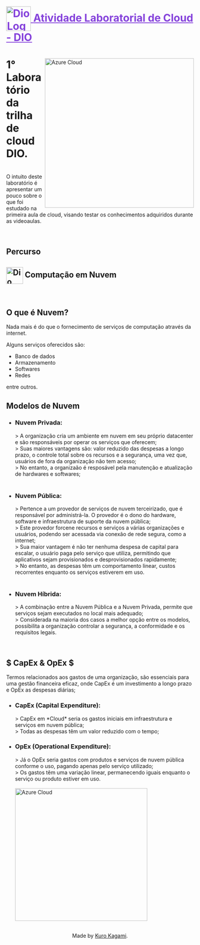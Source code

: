 <h1>
    <a href="https://www.dio.me/" style="color:8542DB">
     <img align="center" alt="Dio Logo" width="66px" src="https://i.imgur.com/AfmnzbO.png">
    <span>Atividade Laboratorial de Cloud - DIO</span></a>
</h1>

<main>
<img align="right" alt="Azure Cloud" height="400" src="https://www.asurgent.se/wp-content/uploads/2023/03/microsoft-cloud-visual-2022-07-cloud-infrastructure.svg">
<p align="justify"><h1> 1° Laboratório da trilha de cloud DIO.</h1>
<br/>
O intuito deste laboratório é apresentar um pouco sobre o que foi estudado na primeira aula de cloud, visando testar os conhecimentos adquiridos durante as videoaulas.
</p>
</main>

<article>
<br/>
<h1>Percurso</h1>

<h2>
    <img align="center" alt="Dio Logo" width="45px" src="https://i.imgur.com/VsCy1Nc.png"> Computação em Nuvem
</h2>
<br/>
<p align="justify">
<h2>O que é Nuvem?</h2>
Nada mais é do que o fornecimento de serviços de computação através da internet. 
</p>
Alguns serviços oferecidos são: 
<ul>
    <li>Banco de dados</li>
    <li>Armazenamento</li>
    <li>Softwares</li>
    <li>Redes</li>
</ul>
entre outros. 

<br/>

<h2>Modelos de Nuvem</h2>
<ul>
    <li><h3 align="justify"> Nuvem Privada:</h3>
    > A organização cria um ambiente em nuvem em seu próprio datacenter e são responsáveis por operar os serviços que oferecem; <br/> > Suas maiores vantagens são: valor reduzido das despesas a longo prazo, o controle total sobre os recursos e a segurança, uma vez que, usuários de fora da organização não tem acesso; <br/> > No entanto, a organizaão é resposável pela manutenção e atualização de hardwares e softwares;
    </li> <br/>
    <li><h3 align="justify"> Nuvem Pública:</h3>
    > Pertence a um provedor de serviços de nuvem terceirizado, que é responsável por administrá-la. O provedor é o dono do hardware, software e infraestrutura de suporte da nuvem pública;<br/> 
    > Este provedor forcene recursos e serviços a várias organizações e usuários, podendo ser acessada via conexão de rede segura, como a internet; <br/> > Sua maior vantagem é não ter nenhuma despesa de capital para escalar, o usuário paga pelo serviço que utiliza, permitindo que aplicativos sejam provisionados e desprovisionados rapidamente; <br/> > No entanto, as despesas têm um comportamento linear, custos recorrentes enquanto os serviços estiverem em uso.
    </li> <br/>
    <li><h3 align="justify"> Nuvem Híbrida:</h3>
    > A combinação entre a Nuvem Pública e a Nuvem Privada, permite que serviços sejam executados no local mais adequado;<br/> 
    > Considerada na maioria dos casos a melhor opção entre os modelos, possibilita a organização controlar a segurança, a conformidade e os requisitos legais.
    </li>
</ul>

<br/>

<h2>$ CapEx & OpEx $</h2>
<p>Termos relacionados aos gastos de uma organização, são essenciais para uma gestão financeira eficaz, onde CapEx é um investimento a longo prazo e OpEx as despesas diárias;</p>
<ul>
    <li><h3 align="justify"> CapEx (Capital Expenditure):</h3>
    > CapEx em *Cloud* seria os gastos iniciais em infraestrutura e serviços em nuvem pública; <br/> > Todas as despesas têm um valor reduzido com o tempo;
    </li>
    <li><h3 align="justify"> OpEx (Operational Expenditure):</h3>
    > Já o OpEx seria gastos com produtos e serviços de nuvem pública conforme o uso, pagando apenas pelo serviço utilizado; <br/> > Os gastos têm uma variação linear, permanecendo iguais enquanto o serviço ou produto estiver em uso.
    </li> <br/>
    <img src="https://i.imgur.com/fvBu4Zg.png" alt="Azure Cloud" height="355px">
</article>
  
<br />

<div align="center">Made by <a href="https://github.com/kurokagami/">Kuro Kagami</a>.</div>
